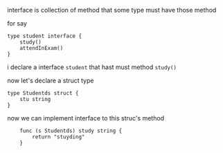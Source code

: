 interface is collection of method that some type must have those method 

for say 
```
type student interface {
	study()
	attendInExam()
}
```

i declare a interface `student` that hast must method `study()` 

now let's declare a struct type 

```
type Studentds struct {
	stu string
}
```

now we can implement interface to this struc's method 

```
	func (s Studentds) study string {
		return "stuyding"
	}
```





